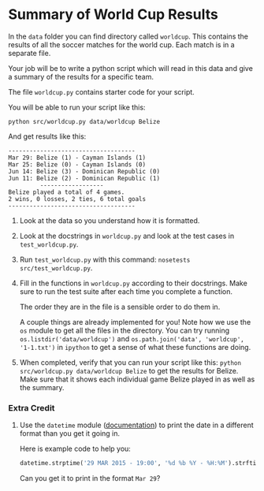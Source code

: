# Summary of World Cup Results

In the `data` folder you can find directory called `worldcup`. This contains the results of all the soccer matches for the world cup. Each match is in a separate file.

Your job will be to write a python script which will read in this data and give a summary of the results for a specific team.

The file `worldcup.py` contains starter code for your script.

You will be able to run your script like this:

```
python src/worldcup.py data/worldcup Belize
```

And get results like this:

```
------------------------------------
Mar 29: Belize (1) - Cayman Islands (1)
Mar 25: Belize (0) - Cayman Islands (0)
Jun 14: Belize (3) - Dominican Republic (0)
Jun 11: Belize (2) - Dominican Republic (1)
         ------------------
Belize played a total of 4 games.
2 wins, 0 losses, 2 ties, 6 total goals
------------------------------------
```

1. Look at the data so you understand how it is formatted.

2. Look at the docstrings in `worldcup.py` and look at the test cases in `test_worldcup.py`.

3. Run `test_worldcup.py` with this command: `nosetests src/test_worldcup.py`.

4. Fill in the functions in `worldcup.py` according to their docstrings. Make sure to run the test suite after each time you complete a function.

    The order they are in the file is a sensible order to do them in.

    A couple things are already implemented for you! Note how we use the `os` module to get all the files in the directory. You can try running `os.listdir('data/worldcup')` and `os.path.join('data', 'worldcup', '1-1.txt')` in `ipython` to get a sense of what these functions are doing.

5. When completed, verify that you can run your script like this: `python src/worldcup.py data/worldcup Belize` to get the results for Belize. Make sure that it shows each individual game Belize played in as well as the summary.


### Extra Credit

1. Use the `datetime` module ([documentation](https://docs.python.org/2/library/datetime.html)) to print the date in a different format than you get it going in.

    Here is example code to help you:

    ```python
    datetime.strptime('29 MAR 2015 - 19:00', '%d %b %Y - %H:%M').strftime('%m/%d')
    ```

    Can you get it to print in the format `Mar 29`?
